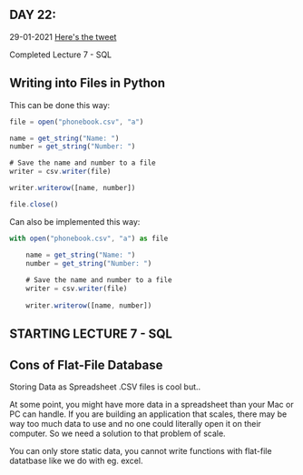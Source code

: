 ## DAY 22:

29-01-2021 [Here's the tweet](https://twitter.com/umuks_/status/1355373775735422979?s=20)

Completed  Lecture 7 - SQL

## Writing into Files in Python

This can be done this way:

```jsx
file = open("phonebook.csv", "a")

name = get_string("Name: ")
number = get_string("Number: ")

# Save the name and number to a file
writer = csv.writer(file)

writer.writerow([name, number])

file.close()
```

Can also be implemented this way:

```jsx
with open("phonebook.csv", "a") as file

    name = get_string("Name: ")
    number = get_string("Number: ")
    
    # Save the name and number to a file
    writer = csv.writer(file)
    
    writer.writerow([name, number])
```

## STARTING LECTURE 7 - SQL

## Cons of Flat-File Database

Storing Data as Spreadsheet .CSV files is cool but..

At some point, you might have more data in a spreadsheet than your Mac or PC can handle. If you are building an application that scales, there may be way too much data to use and no one could literally open it on their computer. So we need a solution to that problem of scale.

You can only store static data, you cannot write functions with flat-file datatbase like we do with eg. excel.
